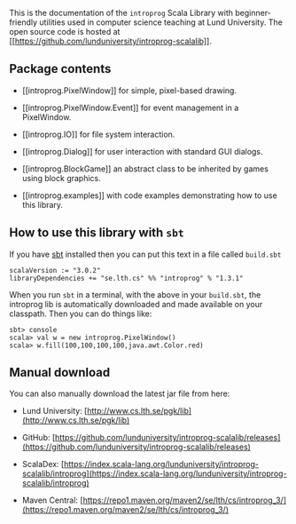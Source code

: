 ---
---

This is the documentation of the `introprog` Scala Library with beginner-friendly utilities used in computer science teaching at Lund University.
The open source code is hosted at [[https://github.com/lunduniversity/introprog-scalalib]].

## Package contents

- [[introprog.PixelWindow]] for simple, pixel-based drawing.

- [[introprog.PixelWindow.Event]] for event management in a PixelWindow.

- [[introprog.IO]] for file system interaction.

- [[introprog.Dialog]] for user interaction with standard GUI dialogs.

- [[introprog.BlockGame]] an abstract class to be inherited by games using block graphics.

- [[introprog.examples]] with code examples demonstrating how to use this library.

## How to use this library with `sbt`

If you have [sbt](https://www.scala-sbt.org/) installed then you can put this text in a file called `build.sbt`

```
scalaVersion := "3.0.2"
libraryDependencies += "se.lth.cs" %% "introprog" % "1.3.1"
```

When you run `sbt` in a terminal, with the above in your `build.sbt`, the introprog lib is automatically downloaded and made available on your classpath. Then you can do things like:

```
sbt> console
scala> val w = new introprog.PixelWindow()
scala> w.fill(100,100,100,100,java.awt.Color.red)
```

## Manual download

You can also manually download the latest jar file from here: 

* Lund University: [http://www.cs.lth.se/pgk/lib](http://www.cs.lth.se/pgk/lib) 

* GitHub: [https://github.com/lunduniversity/introprog-scalalib/releases](https://github.com/lunduniversity/introprog-scalalib/releases)

* ScalaDex: [https://index.scala-lang.org/lunduniversity/introprog-scalalib/introprog](https://index.scala-lang.org/lunduniversity/introprog-scalalib/introprog) 

* Maven Central: [https://repo1.maven.org/maven2/se/lth/cs/introprog_3/](https://repo1.maven.org/maven2/se/lth/cs/introprog_3/)